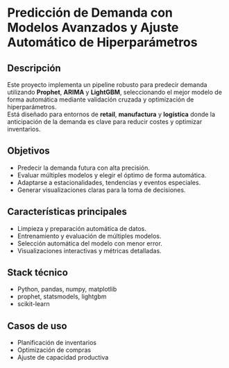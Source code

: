 # Predicción de Demanda con Modelos Avanzados y Ajuste Automático de Hiperparámetros

## Descripción
Este proyecto implementa un pipeline robusto para predecir demanda utilizando **Prophet**, **ARIMA** y **LightGBM**, seleccionando el mejor modelo de forma automática mediante validación cruzada y optimización de hiperparámetros.  
Está diseñado para entornos de **retail**, **manufactura** y **logística** donde la anticipación de la demanda es clave para reducir costes y optimizar inventarios.

## Objetivos
- Predecir la demanda futura con alta precisión.
- Evaluar múltiples modelos y elegir el óptimo de forma automática.
- Adaptarse a estacionalidades, tendencias y eventos especiales.
- Generar visualizaciones claras para la toma de decisiones.

## Características principales
- Limpieza y preparación automática de datos.
- Entrenamiento y evaluación de múltiples modelos.
- Selección automática del modelo con menor error.
- Visualizaciones interactivas y métricas detalladas.

## Stack técnico
- Python, pandas, numpy, matplotlib
- prophet, statsmodels, lightgbm
- scikit-learn

## Casos de uso
- Planificación de inventarios
- Optimización de compras
- Ajuste de capacidad productiva
